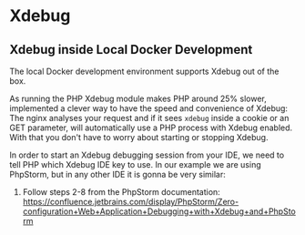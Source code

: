 # Xdebug

## Xdebug inside Local Docker Development

The local Docker development environment supports Xdebug out of the box. 

As running the PHP Xdebug module makes PHP around 25% slower, implemented a clever way to have the speed and convenience of Xdebug: The nginx analyses your request and if it sees `xdebug` inside a cookie or an GET parameter, will automatically use a PHP process with Xdebug enabled. With that you don't have to worry about starting or stopping Xdebug.

In order to start an Xdebug debugging session from your IDE, we need to tell PHP which Xdebug IDE key to use. In our example we are using PhpStorm, but in any other IDE it is gonna be very similar:

1. Follow steps 2-8 from the PhpStorm documentation: https://confluence.jetbrains.com/display/PhpStorm/Zero-configuration+Web+Application+Debugging+with+Xdebug+and+PhpStorm